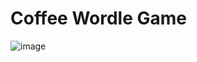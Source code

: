 # Coffee Wordle Game
![image](https://github.com/user-attachments/assets/bcba9213-4d36-46da-89c7-739ea8a8ccf9)
